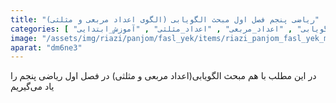 ```yaml
---
title: "ریاضی پنجم فصل اول مبحث الگویابی (الگوی اعداد مربعی و مثلثی)"
categories: [ "فصل_اول_ریاضی_پنجم" , "ریاضی_پنجم" , "الگویابی" , "اعداد_مربعی" , "اعداد_مثلثی" , "آموزش_ابتدایی" ]
image: "/assets/img/riazi/panjom/fasl_yek/items/riazi_panjom_fasl_yek_mabhas_olgoyabi.jpg"
aparat: "dm6ne3"
---
```


در این مطلب با هم مبحث الگویابی(اعداد مربعی و مثلثی) در فصل اول ریاضی پنجم را یاد می‌گیریم
